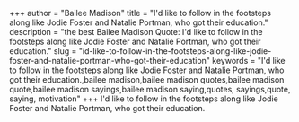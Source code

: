 +++
author = "Bailee Madison"
title = "I'd like to follow in the footsteps along like Jodie Foster and Natalie Portman, who got their education."
description = "the best Bailee Madison Quote: I'd like to follow in the footsteps along like Jodie Foster and Natalie Portman, who got their education."
slug = "id-like-to-follow-in-the-footsteps-along-like-jodie-foster-and-natalie-portman-who-got-their-education"
keywords = "I'd like to follow in the footsteps along like Jodie Foster and Natalie Portman, who got their education.,bailee madison,bailee madison quotes,bailee madison quote,bailee madison sayings,bailee madison saying,quotes, sayings,quote, saying, motivation"
+++
I'd like to follow in the footsteps along like Jodie Foster and Natalie Portman, who got their education.

